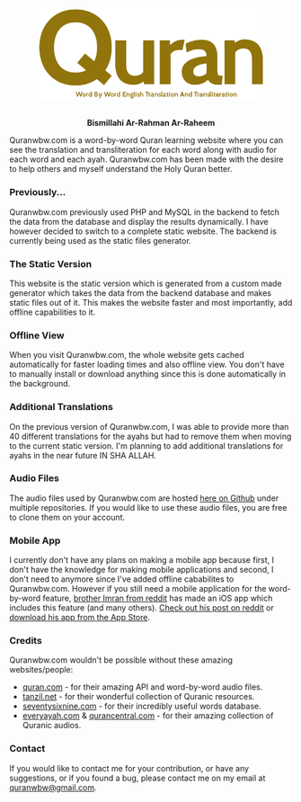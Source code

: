 <div align="center"><a target="_blank" href="https://quranwbw.com"><img src="assets/images/logo.png" width="400"></a></div>

<br>

**<div align="center">Bismillahi Ar-Rahman Ar-Raheem</div>**

Quranwbw.com is a word-by-word Quran learning website where you can see the translation and transliteration for each word along with audio for each word and each ayah. Quranwbw.com has been made with the desire to help others and myself understand the Holy Quran better.

### Previously...
Quranwbw.com previously used PHP and MySQL in the backend to fetch the data from the database and display the results dynamically. I have however decided to switch to a complete static website. The backend is currently being used as the static files generator. 

### The Static Version
This website is the static version which is generated from a custom made generator which takes the data from the backend database and makes static files out of it. This makes the website faster and most importantly, add offline capabilities to it.

### Offline View
When you visit Quranwbw.com, the whole website gets cached automatically for faster loading times and also offline view. You don't have to manually install or download anything since this is done automatically in the background.

### Additional Translations
On the previous version of Quranwbw.com, I was able to provide more than 40 different translations for the ayahs but had to remove them when moving to the current static version. I'm planning to add additional translations for ayahs in the near future IN SHA ALLAH.

### Audio Files
The audio files used by Quranwbw.com are hosted [here on Github](https://github.com/quranwbw) under multiple repositories. If you would like to use these audio files, you are free to clone them on your account.

### Mobile App
I currently don't have any plans on making a mobile app because first, I don't have the knowledge for making mobile applications and second, I don't need to anymore since I've added offline cababilites to Quranwbw.com. However if you still need a mobile application for the word-by-word feature, [brother Imran from reddit](https://www.reddit.com/user/imran_sca) has made an iOS app which includes this feature (and many others). [Check out his post on reddit](https://www.reddit.com/r/islam/comments/ag58k9/assalamu_alaikum_i_have_developed_a_free_no_ads/) or [download his app from the App Store](https://itunes.apple.com/in/app/learn-islam-pro/id1236412299?mt=8).

### Credits
Quranwbw.com wouldn't be possible without these amazing websites/people:
- [quran.com](https://quran.com) - for their amazing API and word-by-word audio files.
- [tanzil.net](http://tanzil.net) - for their wonderful collection of Quranic resources.
- [seventysixnine.com](http://seventysixnine.com) - for their incredibly useful words database.
- [everyayah.com](http://everyayah.com) & [qurancentral.com](https://qurancentral.com) - for their amazing collection of Quranic audios.

### Contact
If you would like to contact me for your contribution, or have any suggestions, or if you found a bug, please contact me on my email at quranwbw@gmail.com.